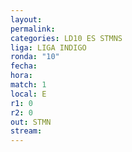 ```yaml
---
layout: 
permalink: 
categories: LD10 ES STMNS
liga: LIGA INDIGO
ronda: "10"
fecha: 
hora: 
match: 1
local: E
r1: 0
r2: 0
out: STMN
stream:
---
```

